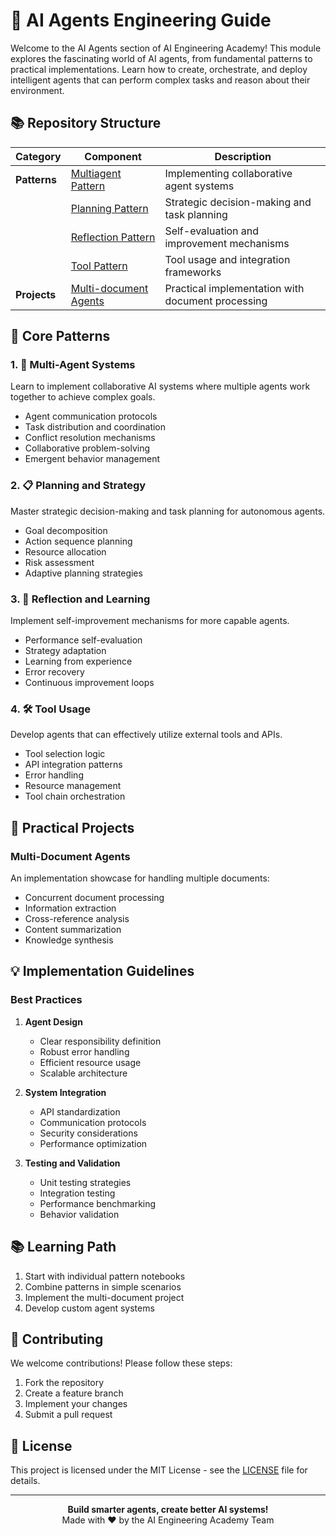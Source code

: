 # 🤖 AI Agents Engineering Guide

Welcome to the AI Agents section of AI Engineering Academy! This module explores the fascinating world of AI agents, from fundamental patterns to practical implementations. Learn how to create, orchestrate, and deploy intelligent agents that can perform complex tasks and reason about their environment.

## 📚 Repository Structure

| Category     | Component                                                       | Description                                       |
| ------------ | --------------------------------------------------------------- | ------------------------------------------------- |
| **Patterns** | [Multiagent Pattern](./patterns/multiagent_pattern.ipynb)       | Implementing collaborative agent systems          |
|              | [Planning Pattern](./patterns/planning_pattern.ipynb)           | Strategic decision-making and task planning       |
|              | [Reflection Pattern](./patterns/reflection_pattern.ipynb)       | Self-evaluation and improvement mechanisms        |
|              | [Tool Pattern](./patterns/tool_pattern.ipynb)                   | Tool usage and integration frameworks             |
| **Projects** | [Multi-document Agents](./projects/multi_document_agents.ipynb) | Practical implementation with document processing |

## 🎯 Core Patterns

### 1. 🤝 Multi-Agent Systems

Learn to implement collaborative AI systems where multiple agents work together to achieve complex goals.

- Agent communication protocols
- Task distribution and coordination
- Conflict resolution mechanisms
- Collaborative problem-solving
- Emergent behavior management

### 2. 📋 Planning and Strategy

Master strategic decision-making and task planning for autonomous agents.

- Goal decomposition
- Action sequence planning
- Resource allocation
- Risk assessment
- Adaptive planning strategies

### 3. 🔄 Reflection and Learning

Implement self-improvement mechanisms for more capable agents.

- Performance self-evaluation
- Strategy adaptation
- Learning from experience
- Error recovery
- Continuous improvement loops

### 4. 🛠️ Tool Usage

Develop agents that can effectively utilize external tools and APIs.

- Tool selection logic
- API integration patterns
- Error handling
- Resource management
- Tool chain orchestration

## 🚀 Practical Projects

### Multi-Document Agents

An implementation showcase for handling multiple documents:

- Concurrent document processing
- Information extraction
- Cross-reference analysis
- Content summarization
- Knowledge synthesis

## 💡 Implementation Guidelines

### Best Practices

1. **Agent Design**

   - Clear responsibility definition
   - Robust error handling
   - Efficient resource usage
   - Scalable architecture

2. **System Integration**

   - API standardization
   - Communication protocols
   - Security considerations
   - Performance optimization

3. **Testing and Validation**
   - Unit testing strategies
   - Integration testing
   - Performance benchmarking
   - Behavior validation

## 📚 Learning Path

1. Start with individual pattern notebooks
2. Combine patterns in simple scenarios
3. Implement the multi-document project
4. Develop custom agent systems

## 🤝 Contributing

We welcome contributions! Please follow these steps:

1. Fork the repository
2. Create a feature branch
3. Implement your changes
4. Submit a pull request

## 📝 License

This project is licensed under the MIT License - see the [LICENSE](LICENSE) file for details.

---

<div align="center">
  <b>Build smarter agents, create better AI systems!</b>
  <br>
  Made with ❤️ by the AI Engineering Academy Team
</div>

